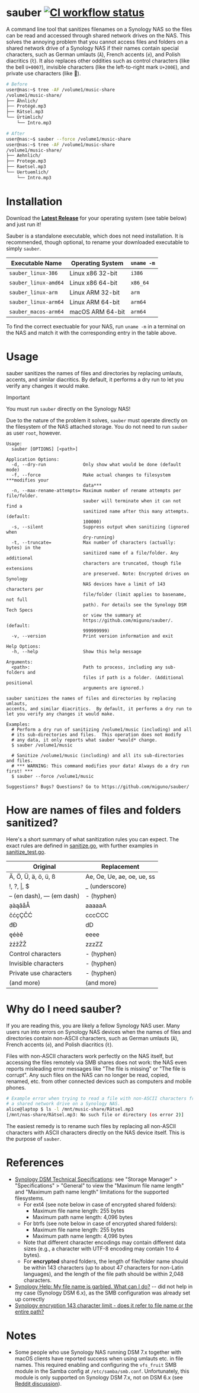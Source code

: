 # sauber [![CI workflow status](https://github.com/miguno/sauber/actions/workflows/ci.yml/badge.svg)](https://github.com/miguno/sauber/actions/workflows/ci.yml)

A command line tool that sanitizes filenames on a Synology NAS so the files can
be read and accessed through shared network drives on the NAS. This solves the
annoying problem that you cannot access files and folders on a shared network
drive of a Synology NAS if their names contain special characters, such as
German umlauts (`Ä`), French accents (`é`), and Polish diacritics (`ł`).
It also replaces other oddities such as control characters (like the bell
`U+0007`), invisible characters (like the left-to-right mark `U+200E`), and
private use characters (like ).

```sh
# Before
user@nas:~$ tree -AF /volume1/music-share
/volume1/music-share/
├── Ähnlich/
├── Protégé.mp3
├── Rätsel.mp3
└── Ürtümlich/
    └── Intro.mp3

# After
user@nas:~$ sauber --force /volume1/music-share
user@nas:~$ tree -AF /volume1/music-share
/volume1/music-share/
├── Aehnlich/
├── Protege.mp3
├── Raetsel.mp3
└── Uertuemlich/
    └── Intro.mp3
```

# Installation

Download the [**Latest Release**](https://github.com/miguno/sauber/releases)
for your operating system (see table below) and just run it!

Sauber is a standalone executable, which does not need installation. It is
recommended, though optional, to rename your downloaded executable to simply
`sauber`.

| Executable Name      | Operating System | `uname -m` |
| -------------------- | ---------------- | ---------- |
| `sauber_linux-386`   | Linux x86 32-bit | `i386`     |
| `sauber_linux-amd64` | Linux x86 64-bit | `x86_64`   |
| `sauber_linux-arm`   | Linux ARM 32-bit | `arm`      |
| `sauber_linux-arm64` | Linux ARM 64-bit | `arm64`    |
| `sauber_macos-arm64` | macOS ARM 64-bit | `arm64`    |

To find the correct exectuable for your NAS, run `uname -m` in a terminal on
the NAS and match it with the corresponding entry in the table above.

# Usage

sauber sanitizes the names of files and directories by replacing umlauts,
accents, and similar diacritics. By default, it performs a dry run to
let you verify any changes it would make.

> [!IMPORTANT]
> You must run `sauber` directly on the Synology NAS!
>
> Due to the nature of the problem it solves, `sauber` must operate directly on
> the filesystem of the NAS attached storage. You do not need to run `sauber`
> as user `root`, however.

```
Usage:
  sauber [OPTIONS] [<path>]

Application Options:
  -d, --dry-run              Only show what would be done (default mode)
  -f, --force                Make actual changes to filesystem ***modifies your
                             data***
  -n, --max-rename-attempts= Maximum number of rename attempts per file/folder.
                             sauber will terminate when it can not find a
                             sanitized name after this many attempts. (default:
                             100000)
  -s, --silent               Suppress output when sanitizing (ignored when
                             dry-running)
  -t, --truncate=            Max number of characters (actually: bytes) in the
                             sanitized name of a file/folder. Any additional
                             characters are truncated, though file extensions
                             are preserved. Note: Encrypted drives on Synology
                             NAS devices have a limit of 143 characters per
                             file/folder (limit applies to basename, not full
                             path). For details see the Synology DSM Tech Specs
                             or view the summary at
                             https://github.com/miguno/sauber/. (default:
                             999999999)
  -v, --version              Print version information and exit

Help Options:
  -h, --help                 Show this help message

Arguments:
  <path>:                    Path to process, including any sub-folders and
                             files if path is a folder. (Additional positional
                             arguments are ignored.)

sauber sanitizes the names of files and directories by replacing umlauts,
accents, and similar diacritics.  By default, it performs a dry run to
let you verify any changes it would make.

Examples:
  # Perform a dry run of sanitizing /volume1/music (including) and all
  # its sub-directories and files.  This operation does not modify
  # any data, it only reports what sauber *would* change.
  $ sauber /volume1/music

  # Sanitize /volume1/music (including) and all its sub-directories and files.
  # *** WARNING: This command modifies your data! Always do a dry run first! ***
  $ sauber --force /volume1/music

Suggestions? Bugs? Questions? Go to https://github.com/miguno/sauber/
```

# How are names of files and folders sanitized?

Here's a short summary of what sanitization rules you can expect. The exact
rules are defined in [sanitize.go](internal/pkg/sanitize.go), with further
examples in [sanitize_test.go](internal/pkg/sanitize_test.go).

| Original                 | Replacement                |
| ------------------------ | -------------------------- |
| Ä, Ö, Ü, ä, ö, ü, ß      | Ae, Oe, Ue, ae, oe, ue, ss |
| !, ?, \|, $              | \_ (underscore)            |
| – (en dash), — (em dash) | - (hyphen)                 |
| ạàąâåÅ                   | aaaaaA                     |
| čćçÇČĆ                   | cccCCC                     |
| đĐ                       | dD                         |
| ęéèê                     | eeee                       |
| żźžŻŽ                    | zzzZZ                      |
| Control characters       | - (hyphen)                 |
| Invisible characters     | - (hyphen)                 |
| Private use characters   | - (hyphen)                 |
| (and more)               | (and more)                 |

# Why do I need sauber?

If you are reading this, you are likely a fellow Synology NAS user.
Many users run into errors on Synology NAS devices when the names of files
and directories contain non-ASCII characters, such as German umlauts
(`Ä`), French accents (`é`), and Polish diacritics (`ł`).

Files with non-ASCII characters work perfectly on the NAS itself,
but accessing the files remotely via SMB shares does not work: the NAS even
reports misleading error messages like "The file is missing" or "The file is
corrupt". Any such files on the NAS can no longer be read, copied, renamed,
etc. from other connected devices such as computers and mobile phones.

```sh
# Example error when trying to read a file with non-ASCII characters from
# a shared network drive on a Synology NAS.
alice@laptop $ ls -l /mnt/music-share/Rätsel.mp3
[/mnt/nas-share/Rätsel.mp3: No such file or directory (os error 2)]
```

The easiest remedy is to rename such files by replacing all non-ASCII
characters with ASCII characters directly on the NAS device itself.
This is the purpose of `sauber`.

# References

- [Synology DSM Technical Specifications](https://www.synology.com/en-global/dsm/7.0/software_spec/dsm):
  see "Storage Manager" > "Specifications" > "General" to view the
  "Maximum file name length" and "Maximum path name length" limitations
  for the supported filesystems.
  - For ext4 (see note below in case of encrypted shared folders):
    - Maximum file name length: 255 bytes
    - Maximum path name length: 4,096 bytes
  - For btrfs (see note below in case of encrypted shared folders):
    - Maximum file name length: 255 bytes
    - Maximum path name length: 4,096 bytes
  - Note that different character encodings may contain different data sizes
    (e.g., a character with UTF-8 encoding may contain 1 to 4 bytes).
  - For **encrypted** shared folders, the length of file/folder name should
    be within 143 characters (up to about 47 characters for non-Latin
    languages), and the length of the file path should be within 2,048
    characters.
- [Synology Help: My file name is garbled. What can I do?](https://kb.synology.com/en-global/DSM/tutorial/garbled_name_smb_FileStation)
  -- did not help in my case (Synology DSM 6.x), as the SMB configuration was
  already set up correctly
- [Synology encryption 143 character limit - does it refer to file name or the entire path?](https://www.reddit.com/r/synology/comments/m93gha/synology_encryption_143_character_limit_does_it/)

# Notes

- Some people who use Synology NAS running DSM 7.x together with macOS clients
  have reported success when using umlauts etc. in file names. This required
  enabling and configuring the `vfs_fruit` SMB module in the Samba config
  at `/etc/samba/smb.conf`. Unfortunately, this module is only supported on
  Synology DSM 7.x, not on DSM 6.x (see
  [Reddit discussion](https://www.reddit.com/r/synology/comments/p5bz8t/)).
